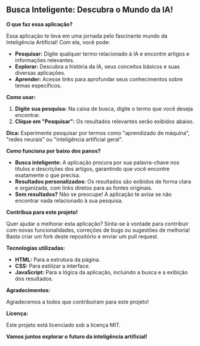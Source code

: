 ##  Busca Inteligente: Descubra o Mundo da IA! 

**O que faz essa aplicação?**

Essa aplicação te leva em uma jornada pelo fascinante mundo da Inteligência Artificial!  Com ela, você pode:

* **Pesquisar:** Digite qualquer termo relacionado à IA e encontre artigos e informações relevantes.
* **Explorar:** Descubra a história da IA, seus conceitos básicos e suas diversas aplicações.
* **Aprender:** Acesse links para aprofundar seus conhecimentos sobre temas específicos.

**Como usar:**

1. **Digite sua pesquisa:** Na caixa de busca, digite o termo que você deseja encontrar.
2. **Clique em "Pesquisar":** Os resultados relevantes serão exibidos abaixo.

**Dica:** Experimente pesquisar por termos como "aprendizado de máquina", "redes neurais" ou "inteligência artificial geral".

**Como funciona por baixo dos panos?**

* **Busca inteligente:** A aplicação procura por sua palavra-chave nos títulos e descrições dos artigos, garantindo que você encontre exatamente o que precisa.
* **Resultados personalizados:** Os resultados são exibidos de forma clara e organizada, com links diretos para as fontes originais.
* **Sem resultados?** Não se preocupe! A aplicação te avisa se não encontrar nada relacionado à sua pesquisa.

**Contribua para este projeto!**

Quer ajudar a melhorar esta aplicação? Sinta-se à vontade para contribuir com novas funcionalidades, correções de bugs ou sugestões de melhoria! Basta criar um fork deste repositório e enviar um pull request.

**Tecnologias utilizadas:**

* **HTML:** Para a estrutura da página.
* **CSS:** Para estilizar a interface.
* **JavaScript:** Para a lógica da aplicação, incluindo a busca e a exibição dos resultados.

**Agradecimentos:**

Agradecemos a todos que contribuíram para este projeto!

**Licença:**

Este projeto está licenciado sob a licença MIT.

**Vamos juntos explorar o futuro da inteligência artificial!**
